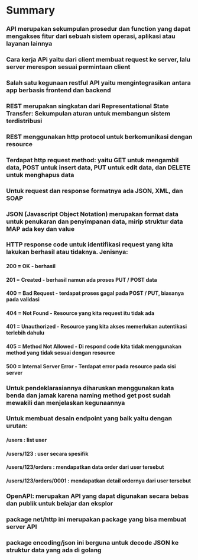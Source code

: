 # Summary
### API merupakan sekumpulan prosedur dan function yang dapat mengakses fitur dari sebuah sistem operasi, aplikasi atau layanan lainnya
### Cara kerja APi yaitu dari client membuat request ke server, lalu server merespon sesuai permintaan client
### Salah satu kegunaan restful API yaitu mengintegrasikan antara app berbasis frontend dan backend
### REST merupakan singkatan dari Representational State Transfer: Sekumpulan aturan untuk membangun sistem terdistribusi
### REST menggunakan http protocol untuk berkomunikasi dengan resource
### Terdapat http request method: yaitu GET untuk mengambil data, POST untuk insert data, PUT untuk edit data, dan DELETE untuk menghapus data
### Untuk request dan response formatnya ada JSON, XML, dan SOAP

### JSON (Javascript Object Notation) merupakan format data untuk penukaran dan penyimpanan data, mirip struktur data MAP ada key dan value

### HTTP response code untuk identifikasi request yang kita lakukan berhasil atau tidaknya. Jenisnya:
#### 200 = OK - berhasil
#### 201 = Created - berhasil namun ada proses PUT / POST data
#### 400 = Bad Request - terdapat proses gagal pada POST / PUT, biasanya pada validasi
#### 404 = Not Found - Resource yang kita request itu tidak ada
#### 401 = Unauthorized - Resource yang kita akses memerlukan autentikasi terlebih dahulu
#### 405 = Method Not Allowed - Di respond code kita tidak menggunakan method yang tidak sesuai dengan resource
#### 500 = Internal Server Error - Terdapat error pada resource pada sisi server

### Untuk pendeklarasiannya diharuskan menggunakan kata benda dan jamak karena naming method get post sudah mewakili dan menjelaskan kegunaannya
### Untuk membuat desain endpoint yang baik yaitu dengan urutan:
#### /users : list user
#### /users/123 : user secara spesifik
#### /users/123/orders : mendapatkan data order dari user tersebut
#### /users/123/orders/0001 : mendapatkan detail ordernya dari user tersebut

### OpenAPI: merupakan API yang dapat digunakan secara bebas dan publik untuk belajar dan eksplor
### package net/http ini merupakan package yang bisa membuat server API
### package encoding/json ini berguna untuk decode JSON ke struktur data yang ada di golang